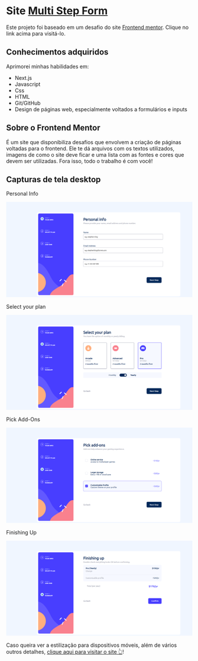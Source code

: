 # Site [Multi Step Form](https://kvn-multi-step-form.vercel.app)

Este projeto foi baseado em um desafio do site [Frontend mentor](https://www.frontendmentor.io/challenges). Clique no link acima para visitá-lo.

## Conhecimentos adquiridos
Aprimorei minhas habilidades em:
* Next.js
* Javascript
* Css
* HTML
* Git/GitHub
* Design de páginas web, especialmente voltados a formulários e inputs

## Sobre o Frontend Mentor
É um site que disponibiliza desafios que envolvem a criação de páginas voltadas para o frontend. Ele te dá arquivos com os textos utilizados, imagens de como o site deve ficar e uma lista com as fontes e cores que devem ser utilizadas. Fora isso, todo o trabalho é com você!

## Capturas de tela desktop
Personal Info

![](./screenshots/step1.png)

Select your plan

![](./screenshots/step2.png)

Pick Add-Ons

![](./screenshots/step3.png)

Finishing Up

![](./screenshots/step4.png)


Caso queira ver a estilização para dispositivos móveis, além de vários outros detalhes, <a href="https://kvn-multi-step-form.vercel.app" target="_blank">clique aqui para visitar o site 👆</a>!

